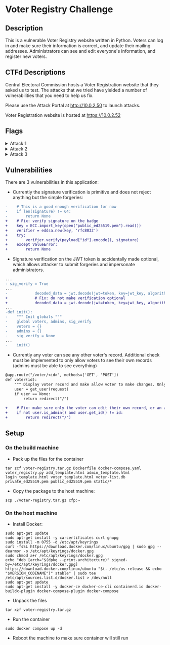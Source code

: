 # Voter Registry Challenge

## Description

This is a vulnerable Voter Registry website written in Python. Voters can log in and make sure their information is correct, and update their mailing addresses. Administrators can see and edit everyone's information, and register new voters.

## CTFd Descriptions

Central Electoral Commission hosts a Voter Registration website that they asked us to test. The attacks that we tried have yielded a number of vulnerabilities that you need to help us fix. 

Please use the Attack Portal at http://10.0.2.50 to launch attacks.

Voter Registration website is hosted at https://10.0.2.52

## Flags

<details>
<summary>Attack 1</summary>

> **Flag:** `MDkBkW8S`

</details>

<details>
<summary>Attack 2</summary>

> **Flag:** `pP6IihKm`

</details>

<details>
<summary>Attack 3</summary>

> **Flag:** `VdoIRKRP`

</details>

## Vulnerabilities

There are 3 vulnerabilities in this application:

- Currently the signature verification is primitive and does not reject anything but the simple forgeries:

```diff
-    # This is a good enough verification for now
-    if len(signature) != 64:
-        return None
+    # Fix: verify signature on the badge
+    key = ECC.import_key(open("public_ed25519.pem").read())
+    verifier = eddsa.new(key, 'rfc8032')
+    try:
+        verifier.verify(payload["id"].encode(), signature)
+    except ValueError:
+        return None
```

- Signature verification on the JWT token is accidentally made optional, which allows attacker to submit forgeries and impersonate administrators. 

```diff
...
- sig_verify = True
...
-            decoded_data = jwt.decode(jwt=token, key=jwt_key, algorithms=["HS256"], options={"verify_signature": sig_verify})
+            # Fix: do not make verification optional
+            decoded_data = jwt.decode(jwt=token, key=jwt_key, algorithms=["HS256"], options={"verify_signature": True})
...
-def init():
-    """ Init globals """
-    global voters, admins, sig_verify
-    voters = {}
-    admins = {}
-    sig_verify = None
...
-    init()
```

- Currently any voter can see any other voter's record. Additional check must be implemented to only allow voters to see their own records (admins must be able to see everything)

```diff
@app.route("/voter/<id>", methods=['GET', 'POST'])
def voter(id):
    """ Display voter record and make allow voter to make changes. Only the admin and voter themselves are alowed to do this.  """
    user = get_user(request)
    if user == None:
        return redirect("/")
    
+    # Fix: make sure only the voter can edit their own record, or an admin
+    if not user.is_admin() and user.get_id() != id:
+        return redirect("/")
```

## Setup

### On the build machine

* Pack up the files for the container 

```
tar zcf voter-registry.tar.gz Dockerfile docker-compose.yaml voter_registry.py add_template.html admin_template.html login_template.html voter_template.html voter-list.db private_ed25519.pem public_ed25519.pem static/*
```

* Copy the package to the host machine:

```
scp ./voter-registry.tar.gz cfp:~
```

### On the host machine

* Install Docker:

```
sudo apt-get update
sudo apt-get install -y ca-certificates curl gnupg
sudo install -m 0755 -d /etc/apt/keyrings
curl -fsSL https://download.docker.com/linux/ubuntu/gpg | sudo gpg --dearmor -o /etc/apt/keyrings/docker.gpg
sudo chmod a+r /etc/apt/keyrings/docker.gpg
echo "deb [arch="$(dpkg --print-architecture)" signed-by=/etc/apt/keyrings/docker.gpg] https://download.docker.com/linux/ubuntu "$(. /etc/os-release && echo "$VERSION_CODENAME")" stable" | sudo tee /etc/apt/sources.list.d/docker.list > /dev/null
sudo apt-get update
sudo apt-get install -y docker-ce docker-ce-cli containerd.io docker-buildx-plugin docker-compose-plugin docker-compose
```

* Unpack the files

```
tar xzf voter-registry.tar.gz
```

* Run the container

```
sudo docker compose up -d
```

* Reboot the machine to make sure container will still run
